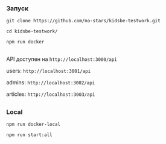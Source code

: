 ### Запуск


```git clone https://github.com/no-stars/kidsbe-testwork.git```

```cd kidsbe-testwork/```

```npm run docker```


##
API доступен на `http://localhost:3000/api`

users: `http://localhost:3001/api`

admins: `http://localhost:3002/api`

articles: `http://localhost:3003/api`


##

### Local

```npm run docker-local```

```npm run start:all```

